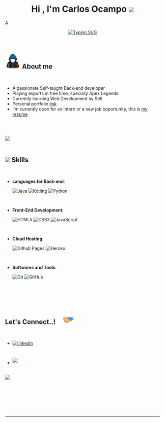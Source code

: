 
<h1 align="center"><b>Hi , I'm Carlos Ocampo </b><img src="https://media.giphy.com/media/hvRJCLFzcasrR4ia7z/giphy.gif" width="35"></h1>
<!--  -->A
<div align="center">
<p>
  <a href="https://git.io/typing-svg"><img src="https://readme-typing-svg.demolab.com?font=Fira+Code&pause=1000&width=435&lines=Java+Developer;Back+End+Developer;Spring+Framework" alt="Typing SVG" /></a>
</p>

</div>
<br>



	
## <picture><img src = "https://github.com/0xAbdulKhalid/0xAbdulKhalid/raw/main/assets/mdImages/about_me.gif" width = 50px></picture> **About me**



<br>

- A passionate Self-taught Back-end developer 
- Playing esports in free time, specially Apex Legends
- Currently learning Web Development by Self
- Personal portfolio [link]()
- I’m currently open for an Intern or a new job opportunity, this is [my resume]()

<br><br>

<img src="https://user-images.githubusercontent.com/73097560/115834477-dbab4500-a447-11eb-908a-139a6edaec5c.gif"><br><br>

## <img src="https://media2.giphy.com/media/QssGEmpkyEOhBCb7e1/giphy.gif?cid=ecf05e47a0n3gi1bfqntqmob8g9aid1oyj2wr3ds3mg700bl&rid=giphy.gif" width ="25"><b> Skills</b>
<br>

<p align="center">

- **Languages for Back-end**:
    
    ![Java](https://img.shields.io/badge/Java-Spring%20Framework-brightgreen?style=flat&logo=spring)
    ![Kotling](https://img.shields.io/badge/kotlin-white?logo=kotlin)
    ![Python](https://img.shields.io/badge/Python-white?logo=python)

<br>   
    
- **Front-End Development**:

   ![HTML5](https://img.shields.io/badge/html-white?logo=html5)
   ![CSS3](https://img.shields.io/badge/CSS-blue?logo=css3)
   ![JavaScript](https://img.shields.io/badge/JS-white?logo=javascript)

<br>

- **Cloud Hosting**:

    ![Github Pages](https://img.shields.io/badge/Github%20pages-black?logo=github)
    ![Heroku](https://img.shields.io/badge/Heroku-black?logo=heroku)
    
<br>

- **Softwares and Tools**:

    ![Git](https://img.shields.io/badge/Git-black?logo=git)
    ![GitHub](https://img.shields.io/badge/Github%20pages-black?logo=github)
  

<br>

</p>

<br>
<br>

## <b> Let's Connect..!</b><img src="https://github.com/0xAbdulKhalid/0xAbdulKhalid/raw/main/assets/mdImages/handshake.gif" width ="80">
<br>
<div align='left'>

<ul>

<li>
<a href="https://www.linkedin.com/in/carlos-jadir-ocampo-de-la-torre-510918253/" target="_blank">
<img src="https://img.shields.io/badge/Linkedin%3A%20Carlos%20Ocampo-black?logo=linkedin" alt=linkedin style="margin-bottom: 5px;"/>
</a>
</li>

<br>

<br>

<li>
<a href="mailto:carlosocampo2711@gmail.com" target="_blank">
<img src="https://img.shields.io/badge/Gmail%3A%20Carlos%20Ocampo-black?logo=gmail" t=mail style="margin-bottom: 5px;" />
</a>
</li>
	
</ul>
</div>

<br>
<img src="https://user-images.githubusercontent.com/73097560/115834477-dbab4500-a447-11eb-908a-139a6edaec5c.gif">
<br>
<br>
<br>


<br>
<br>
<br>
<br>

---

<br>

